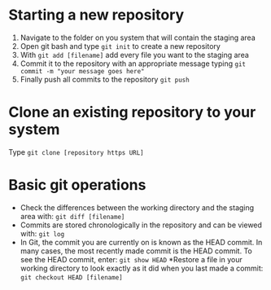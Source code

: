 ﻿# Starting a new repository
1. Navigate to the folder on you system that will contain the staging area
2. Open git bash and type ```git init``` to create a new repository
3. With ```git add [filename]``` add every file you want to the staging area
4. Commit it to the repository with an appropriate message typing ```git commit -m "your message goes here"```
5. Finally push all commits to the repository ```git push```

# Clone an existing repository to your system
Type ```git clone [repository https URL]```

# Basic git operations
* Check the differences between the working directory and the staging area with: ```git diff [filename]```
* Commits are stored chronologically in the repository and can be viewed with: ```git log```
* In Git, the commit you are currently on is known as the HEAD commit. In many cases, the most recently made commit is the HEAD commit.
To see the HEAD commit, enter: ```git show HEAD```
*Restore a file in your working directory to look exactly as it did when you last made a commit: ```git checkout HEAD [filename] ```


